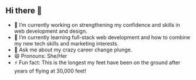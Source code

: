 ## Hi there 👋

<!--
**tirina-tirikatene/tirina-tirikatene** is a ✨ _special_ ✨ repository because its `README.md` (this file) appears on your GitHub profile.

Here are some ideas to get you started:
-->
- 🔭 I’m currently working on strengthening my confidence and skills in web development and design.
- 🌱 I’m currently learning full-stack web development and how to combine my new tech skills and marketing interests.
- 💬 Ask me about my crazy career change plunge.
- 😄 Pronouns: She/Her
- ⚡ Fun fact: This is the longest my feet have been on the ground after years of flying at 30,000 feet!


